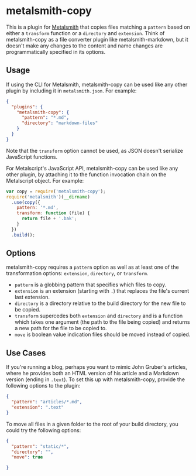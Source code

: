 # metalsmith-copy

This is a plugin for [Metalsmith][] that copies files matching a `pattern` based on either a `transform` function or a `directory` and `extension`.  Think of metalsmith-copy as a file converter plugin like metalsmith-markdown, but it doesn't make any changes to the content and name changes are programmatically specified in its options.

[metalsmith]: http://metalsmith.io

##  Usage

If using the CLI for Metalsmith, metalsmith-copy can be used like any other plugin by including it in `metalsmith.json`.  For example:

```json
{
  "plugins": {
    "metalsmith-copy": {
      "pattern": "*.md",
      "directory": "markdown-files"
    }
  }
}
```

Note that the `transform` option cannot be used, as JSON doesn't serialize JavaScript functions. 

For Metalscript's JavaScript API, metalsmith-copy can be used like any other plugin, by attaching it to the function invocation chain on the Metalscript object.  For example:

```js
var copy = require('metalsmith-copy');
require('metalsmith')(__dirname)
  .use(copy({
    pattern: '*.md',
    transform: function (file) {
      return file + '.bak';
    }
  })
  .build();
```

## Options

metalsmith-copy requires a `pattern` option as well as at least one of the transformation options: `extension`, `directory`, or `transform`.

- `pattern` is a globbing pattern that specifies which files to copy.
- `extension` is an extension (starting with `.`) that replaces the file's current last extension.
- `directory` is a directory relative to the build directory for the new file to be copied.
- `transform` supercedes both `extension` and `directory` and is a function which takes one argument (the path to the file being copied) and returns a new path for the file to be copied to.
- `move` is boolean value indication files should be moved instead of copied.

## Use Cases

If you're running a blog, perhaps you want to mimic John Gruber's articles, where he provides both an HTML version of his article and a Markdown version (ending in `.text`).  To set this up with metalsmith-copy, provide the following options to the plugin:

```json
{
  "pattern": "articles/*.md",
  "extension": ".text"
}
```

To move all files in a given folder to the root of your build directory, you could try the following options:

```json
{
  "pattern": "static/*",
  "directory": "",
  "move": true

}
```

